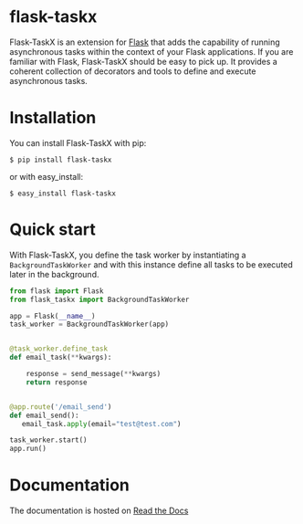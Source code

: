 # flask-taskx
Flask-TaskX is an extension for [Flask](https://flask.palletsprojects.com/) that adds the capability of running asynchronous tasks within the context of your Flask applications. If you are familiar with Flask, Flask-TaskX should be easy to pick up. It provides a coherent collection of decorators and tools to define and execute asynchronous tasks.

# Installation

You can install Flask-TaskX with pip:

```
$ pip install flask-taskx
```

or with easy_install:

```
$ easy_install flask-taskx
```

# Quick start

With Flask-TaskX, you define the task worker by instantiating a `BackgroundTaskWorker` and with this instance define all tasks to be executed later in the background.

```python
from flask import Flask
from flask_taskx import BackgroundTaskWorker

app = Flask(__name__)
task_worker = BackgroundTaskWorker(app)


@task_worker.define_task
def email_task(**kwargs):

    response = send_message(**kwargs)
    return response


@app.route('/email_send')
def email_send():
   email_task.apply(email="test@test.com")

task_worker.start()
app.run()
```

# Documentation

The documentation is hosted on [Read the Docs](http://flask-taskx.readthedocs.io/en/latest/)